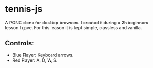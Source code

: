 # tennis-js
A PONG clone for desktop browsers. I created it during a 2h beginners lesson I gave. For this reason it is kept simple, classless and vanilla.

## Controls:
- Blue Player: Keyboard arrows.
- Red Player: A, D, W, S.
